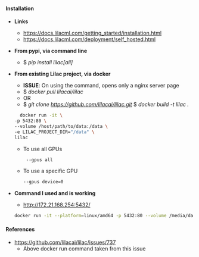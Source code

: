 
#### Installation
- **Links**
	- https://docs.lilacml.com/getting_started/installation.html
	- https://docs.lilacml.com/deployment/self_hosted.html
- **From pypi, via command line**
	- $ *pip install lilac[all]*
- **From existing Lilac project, via docker**
	- **ISSUE**: On using the command, opens only a nginx server page
	- $ *docker pull lilacai/lilac*
	- OR
	- $ *git clone https://github.com/lilacai/lilac.git*
	  $ *docker build -t lilac .*
	```bash
	  docker run -it \
  -p 5432:80 \
  --volume /host/path/to/data:/data \
  -e LILAC_PROJECT_DIR="/data" \
  lilac
	```
	- To use all GPUs
		```bash
		 --gpus all 
		```
	- To use a specific GPU
		```bash
		--gpus device=0
		```

- **Command I used and is working** 
	- http://172.21.168.254:5432/
	```bash
	docker run -it --platform=linux/amd64 -p 5432:80 --volume /media/data/gayu/workspace/llm/lilac/:/data -e LILAC_PROJECT_DIR="/data" lilacai/lilac
	```

#### References
- https://github.com/lilacai/lilac/issues/737
	- Above docker run command taken from this issue